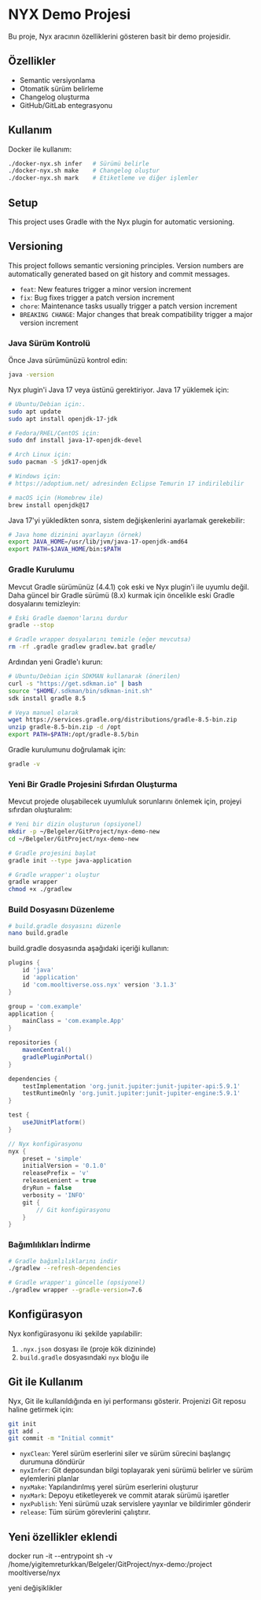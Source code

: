 # NYX Demo Projesi

Bu proje, Nyx aracının özelliklerini gösteren basit bir demo projesidir.

## Özellikler

- Semantic versiyonlama
- Otomatik sürüm belirleme
- Changelog oluşturma
- GitHub/GitLab entegrasyonu

## Kullanım

Docker ile kullanım:

```bash
./docker-nyx.sh infer   # Sürümü belirle
./docker-nyx.sh make    # Changelog oluştur
./docker-nyx.sh mark    # Etiketleme ve diğer işlemler
```

## Setup

This project uses Gradle with the Nyx plugin for automatic versioning.

## Versioning

This project follows semantic versioning principles. Version numbers are automatically generated based on git history and commit messages.

- `feat`: New features trigger a minor version increment
- `fix`: Bug fixes trigger a patch version increment
- `chore`: Maintenance tasks usually trigger a patch version increment
- `BREAKING CHANGE`: Major changes that break compatibility trigger a major version increment

### Java Sürüm Kontrolü

Önce Java sürümünüzü kontrol edin:
```bash
java -version
```

Nyx plugin'i Java 17 veya üstünü gerektiriyor. Java 17 yüklemek için:

```bash
# Ubuntu/Debian için:.
sudo apt update
sudo apt install openjdk-17-jdk

# Fedora/RHEL/CentOS için:
sudo dnf install java-17-openjdk-devel

# Arch Linux için:
sudo pacman -S jdk17-openjdk

# Windows için:
# https://adoptium.net/ adresinden Eclipse Temurin 17 indirilebilir

# macOS için (Homebrew ile)
brew install openjdk@17
```

Java 17'yi yükledikten sonra, sistem değişkenlerini ayarlamak gerekebilir:

```bash
# Java home dizinini ayarlayın (örnek)
export JAVA_HOME=/usr/lib/jvm/java-17-openjdk-amd64
export PATH=$JAVA_HOME/bin:$PATH
```

### Gradle Kurulumu

Mevcut Gradle sürümünüz (4.4.1) çok eski ve Nyx plugin'i ile uyumlu değil. Daha güncel bir Gradle sürümü (8.x) kurmak için öncelikle eski Gradle dosyalarını temizleyin:

```bash
# Eski Gradle daemon'larını durdur
gradle --stop

# Gradle wrapper dosyalarını temizle (eğer mevcutsa)
rm -rf .gradle gradlew gradlew.bat gradle/
```

Ardından yeni Gradle'ı kurun:

```bash
# Ubuntu/Debian için SDKMAN kullanarak (önerilen)
curl -s "https://get.sdkman.io" | bash
source "$HOME/.sdkman/bin/sdkman-init.sh"
sdk install gradle 8.5

# Veya manuel olarak
wget https://services.gradle.org/distributions/gradle-8.5-bin.zip
unzip gradle-8.5-bin.zip -d /opt
export PATH=$PATH:/opt/gradle-8.5/bin
```

Gradle kurulumunu doğrulamak için:
```bash
gradle -v
```

### Yeni Bir Gradle Projesini Sıfırdan Oluşturma

Mevcut projede oluşabilecek uyumluluk sorunlarını önlemek için, projeyi sıfırdan oluşturalım:

```bash
# Yeni bir dizin oluşturun (opsiyonel)
mkdir -p ~/Belgeler/GitProject/nyx-demo-new
cd ~/Belgeler/GitProject/nyx-demo-new

# Gradle projesini başlat
gradle init --type java-application

# Gradle wrapper'ı oluştur
gradle wrapper
chmod +x ./gradlew
```

### Build Dosyasını Düzenleme

```bash
# build.gradle dosyasını düzenle
nano build.gradle
```

build.gradle dosyasında aşağıdaki içeriği kullanın:

```groovy
plugins {
    id 'java'
    id 'application'
    id 'com.mooltiverse.oss.nyx' version '3.1.3'
}

group = 'com.example'
application {
    mainClass = 'com.example.App'
}

repositories {
    mavenCentral()
    gradlePluginPortal()
}

dependencies {
    testImplementation 'org.junit.jupiter:junit-jupiter-api:5.9.1'
    testRuntimeOnly 'org.junit.jupiter:junit-jupiter-engine:5.9.1'
}

test {
    useJUnitPlatform()
}

// Nyx konfigürasyonu
nyx {
    preset = 'simple'
    initialVersion = '0.1.0'
    releasePrefix = 'v'
    releaseLenient = true
    dryRun = false
    verbosity = 'INFO'
    git {
        // Git konfigürasyonu
    }
}
```

### Bağımlılıkları İndirme

```bash
# Gradle bağımlılıklarını indir
./gradlew --refresh-dependencies

# Gradle wrapper'ı güncelle (opsiyonel)
./gradlew wrapper --gradle-version=7.6
```

## Konfigürasyon

Nyx konfigürasyonu iki şekilde yapılabilir:

1. `.nyx.json` dosyası ile (proje kök dizininde)
2. `build.gradle` dosyasındaki `nyx` bloğu ile

## Git ile Kullanım

Nyx, Git ile kullanıldığında en iyi performansı gösterir. Projenizi Git reposu haline getirmek için:

```bash
git init
git add .
git commit -m "Initial commit"
```

- `nyxClean`: Yerel sürüm eserlerini siler ve sürüm sürecini başlangıç durumuna döndürür
- `nyxInfer`: Git deposundan bilgi toplayarak yeni sürümü belirler ve sürüm eylemlerini planlar
- `nyxMake`: Yapılandırılmış yerel sürüm eserlerini oluşturur
- `nyxMark`: Depoyu etiketleyerek ve commit atarak sürümü işaretler
- `nyxPublish`: Yeni sürümü uzak servislere yayınlar ve bildirimler gönderir
- `release`: Tüm sürüm görevlerini çalıştırır.

## Yeni özellikler eklendi
docker run -it  --entrypoint  sh -v /home/yigitemreturkkan/Belgeler/GitProject/nyx-demo:/project mooltiverse/nyx 

yeni değişiklikler